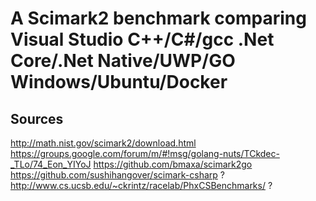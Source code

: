 # A Scimark2 benchmark comparing Visual Studio C++/C#/gcc .Net Core/.Net Native/UWP/GO Windows/Ubuntu/Docker

## Sources
http://math.nist.gov/scimark2/download.html
https://groups.google.com/forum/m/#!msg/golang-nuts/TCkdec-_TLo/74_Eon_YIYoJ
https://github.com/bmaxa/scimark2go
https://github.com/sushihangover/scimark-csharp  ?
http://www.cs.ucsb.edu/~ckrintz/racelab/PhxCSBenchmarks/  ?


 
   


